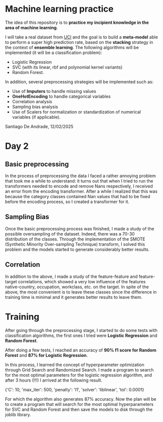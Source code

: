 
# Machine learning practice


The idea of this repository is to **practice my incipient knowledge in the area of machine learning**.

I will take a real dataset from [UCI](https://archive.ics.uci.edu) and the goal is to build a **meta-model** able to perform a super high prediction rate, based on the **stacking** strategy in the context of **ensemble learning**. The following algorithms will be implemented (it will be a classification problem):

 * Logistic Regression
 * SVC (with its linear, rbf and polynomial kernel variants)
 * Random Forest.

In addition, several preprocessing strategies will be implemented such as: 

* Use of **Imputers** to handle missing values
* **OneHotEncoding** to handle categorical variables
* Correlation analysis
* Sampling bias analysis
* Use of Scalers for normalization or standardization of numerical variables (if applicable).


Santiago De Andrade, 12/02/2025



# Day 2 

## Basic preprocessing

In the process of preprocessing the data I faced a rather annoying problem that took me a while to understand: it turns out that when I tried to run the transformers needed to encode and remove Nans respectively, I received an error from the encoding transformer. After a while I realized that this was because the category classes contained Nan values that had to be fixed before the encoding process, so I created a transformer for it.

## Sampling Bias

Once the basic preprocessing process was finished, I made a study of the possible oversampling of the dataset. Indeed, there was a 70-30 distribution of the classes. Through the implementation of the SMOTE (Synthetic Minority Over-sampling Technique) transform, I solved this problem and the models started to generate considerably better results.


## Correlation

In addition to the above, I made a study of the feature-feature and feature-target correlations, which showed a very low influence of the features native-country, occupation, workclass, etc. on the target. In spite of the above, the most convenient is to leave these classes since the difference in training time is minimal and it generates better results to leave them.


# Training

After going through the preprocessing stage, I started to do some tests with classification algorithms, the first ones I tried were **Logistic Regression** and **Random Forest**.

After doing a few tests, I reached an accuracy of **90% f1 score for Random Forest** and **87% for Logistic Regression**.

In this process, I learned the concept of hyperparameter optimization through Grid Search and Randomized Search.  I made a program to search for the most optimal parameters for the logistic regression algorithm, and after 3 hours (!!!) I arrived at the following result.

{'C': 10, 'max_iter': 500, 'penalty': 'l1', 'solver': 'liblinear', 'tol': 0.0001}

For which the algorithm also generates 87% accuracy. Now the plan will be to create a program that will search for the most optimal hyperparameters for SVC and Random Forest and then save the models to disk through the joblib library.

